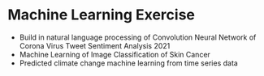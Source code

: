 # Machine Learning Exercise


* Build in natural language processing of Convolution Neural Network of Corona Virus Tweet Sentiment Analysis 2021
* Machine Learning of Image Classification of Skin Cancer
* Predicted climate change machine learning from time series data
